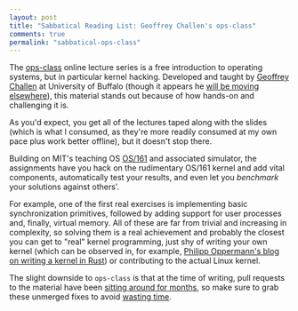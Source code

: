 ```yaml
---
layout: post
title: "Sabbatical Reading List: Geoffrey Challen's ops-class"
comments: true
permalink: "sabbatical-ops-class"
---
```


The [ops-class](https://www.ops-class.org/) online lecture series is a free
introduction to operating systems, but in particular kernel hacking. Developed
and taught by [Geoffrey Challen](https://blue.cse.buffalo.edu/people/gwa/) at
University of Buffalo (though it appears he [will be moving
elsewhere](https://www.bluegroup.systems/posts/2016-10-22-the-best-way-to-not-get-tenure/)),
this material stands out because of how hands-on and challenging it is.

As you'd expect, you get all of the lectures taped along with the slides (which
is what I consumed, as they're more readily consumed at my own pace plus work
better offline), but it doesn't stop there.

Building on MIT's teaching OS [OS/161](http://os161.eecs.harvard.edu/) and
associated simulator, the assignments have you hack on the rudimentary OS/161
kernel and add vital components, automatically test your results, and even let
you *benchmark* your solutions against others'.

For example, one of the first real exercises is implementing basic
synchronization primitives, followed by adding support for user processes and,
finally, virtual memory. All of these are far from trivial and increasing in
complexity, so solving them is a real achievement and probably the closest you
can get to "real" kernel programming, just shy of writing your own kernel
(which can be observed in, for example, [Philipp Oppermann's blog on writing
a kernel in Rust](http://os.phil-opp.com/)) or contributing to the actual Linux
kernel.

The slight downside to `ops-class` is that at the time of writing, pull
requests to the material have been [sitting around for
months](https://github.com/ops-class/vagrant/pull/9), so make sure to grab
these unmerged fixes to avoid [wasting
time](https://github.com/ops-class/vagrant/issues/13).
